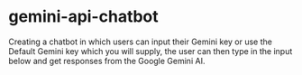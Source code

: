 # gemini-api-chatbot
Creating a chatbot in which users can input their Gemini key or use the Default Gemini key which you will supply, the user can then type in the input below and get responses from the Google Gemini AI.
